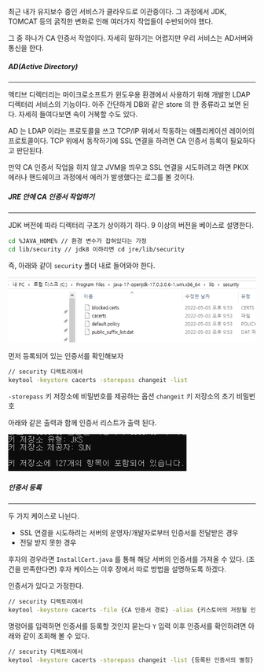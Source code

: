 최근 내가 유지보수 중인 서비스가 클라우드로 이관중이다. 그 과정에서 JDK, TOMCAT 등의 굵직한 변화로 인해 여러가지 작업들이 수반되어야 했다.

그 중 하나가 CA 인증서 작업이다. 자세히 말하기는 어렵지만 우리 서비스는 AD서버와 통신을 한다. 

##### *AD(Active Directory)*
---
액티브 디렉터리는 마이크로소프트가 윈도우용 환경에서 사용하기 위해 개발한 LDAP 디렉터리 서비스의 기능이다. 아주 간단하게 DB와 같은 store 의 한 종류라고 보면 된다. 자세히 들여다보면 속이 거북할 수도 있다.

AD 는 LDAP 이라는 프로토콜을 쓰고 TCP/IP 위에서 작동하는 애플리케이션 레이어의 프로토콜이다. TCP 위에서 동작하기에 SSL 연결을 하려면 CA 인증서 등록이 필요하다고 판단된다.

만약 CA 인증서 작업을 하지 않고 JVM을 띄우고 SSL 연결을 시도하려고 하면 PKIX 에러나 핸드쉐이크 과정에서 에러가 발생했다는 로그를 볼 것이다.

##### JRE 안에 CA 인증서 작업하기
---

JDK 버전에 따라 디렉터리 구조가 상이하기 하다. 9 이상의 버전을 베이스로 설명한다.

```bash
cd %JAVA_HOME% // 환경 변수가 잡혀있다는 가정
cd lib/security // jdk8 이하라면 cd jre/lib/security
```

즉, 아래와 같이 `security` 폴더 내로 들어와야 한다.

![[Pasted image 20241105221705.png]](images/Pasted%20image%2020241105221705.png)

먼저 등록되어 있는 인증서를 확인해보자

```bash
// security 디렉토리에서
keytool -keystore cacerts -storepass changeit -list 
```

`-storepass` 키 저장소에 비밀번호를 제공하는 옵션 
`changeit` 키 저장소의 초기 비밀번호

아래와 같은 출력과 함께 인증서 리스트가 출력 된다.

![[Pasted image 20241105221843.png]](images/Pasted%20image%2020241105221843.png)

##### *인증서 등록*
---
두 가지 케이스로 나뉜다.
- SSL 연결을 시도하려는 서버의 운영자/개발자로부터 인증서를 전달받은 경우
- 전달 받지 못한 경우

후자의 경우라면 `InstallCert.java` 를 통해 해당 서버의 인증서를 가져올 수 있다. (조건을 만족한다면)  후자 케이스는 이후 장에서 따로 방법을 설명하도록 하겠다.

인증서가 있다고 가정한다.

```bash
// security 디렉토리에서
keytool -keystore cacerts -file {CA 인증서 경로} -alias {키스토어의 저장될 인증서의 별칭}
```

명령어를 입력하면 인증서를 등록할 것인지 묻는다 `Y` 입력
이후 인증서를 확인하려면 아래와 같이 조회해 볼 수 있다.

```bash
// security 디렉토리에서
keytool -keystore cacerts -storepass changeit -list {등록된 인증서의 별칭}
```
